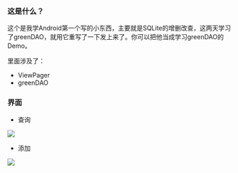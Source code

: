### 这是什么？

这个是我学Android第一个写的小东西，主要就是SQLite的增删改查，这两天学习了greenDAO，就用它重写了一下发上来了。你可以把他当成学习greenDAO的Demo。

里面涉及了：

- ViewPager
- greenDAO


### 界面

- 查询

![](http://i4.tietuku.com/f167e9297793361c.png)

- 添加

![](http://i4.tietuku.com/fe12f7b7d9f936ee.jpg)